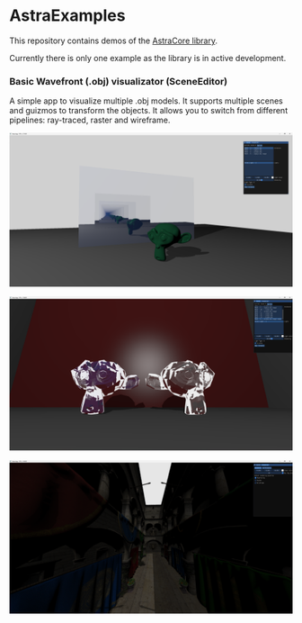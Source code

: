 # AstraExamples

This repository contains demos of the [AstraCore library](https://github.com/PinGunter/AstraEngine).

Currently there is only one example as the library is in active development. 

### Basic Wavefront (.obj) visualizator (SceneEditor)

A simple app to visualize multiple .obj models. It supports multiple scenes and guizmos to transform the objects. It allows you to switch from different pipelines: ray-traced, raster and wireframe.

![](img/reflections.png)

![](img/refraction.png)

![](img/sponza.png)
